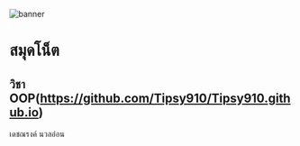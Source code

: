 ![banner](https://picsum.photos/800/250)
# สมุดโน็ต
## วิชา OOP(https://github.com/Tipsy910/Tipsy910.github.io)
เดชณรงค์ นวลอ่อน
